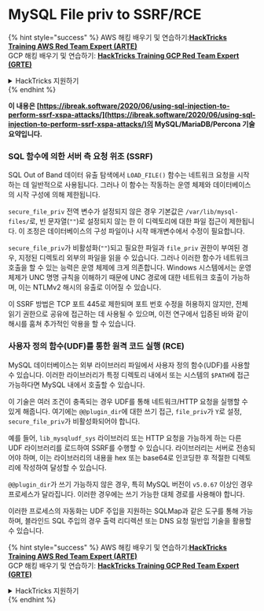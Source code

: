 # MySQL File priv to SSRF/RCE

{% hint style="success" %}
AWS 해킹 배우기 및 연습하기:<img src="/.gitbook/assets/arte.png" alt="" data-size="line">[**HackTricks Training AWS Red Team Expert (ARTE)**](https://training.hacktricks.xyz/courses/arte)<img src="/.gitbook/assets/arte.png" alt="" data-size="line">\
GCP 해킹 배우기 및 연습하기: <img src="/.gitbook/assets/grte.png" alt="" data-size="line">[**HackTricks Training GCP Red Team Expert (GRTE)**<img src="/.gitbook/assets/grte.png" alt="" data-size="line">](https://training.hacktricks.xyz/courses/grte)

<details>

<summary>HackTricks 지원하기</summary>

* [**구독 계획**](https://github.com/sponsors/carlospolop) 확인하기!
* **💬 [**Discord 그룹**](https://discord.gg/hRep4RUj7f) 또는 [**텔레그램 그룹**](https://t.me/peass)에 참여하거나 **Twitter** 🐦 [**@hacktricks\_live**](https://twitter.com/hacktricks\_live)**를 팔로우하세요.**
* **[**HackTricks**](https://github.com/carlospolop/hacktricks) 및 [**HackTricks Cloud**](https://github.com/carlospolop/hacktricks-cloud) 깃허브 리포지토리에 PR을 제출하여 해킹 팁을 공유하세요.**

</details>
{% endhint %}

**이 내용은 [https://ibreak.software/2020/06/using-sql-injection-to-perform-ssrf-xspa-attacks/](https://ibreak.software/2020/06/using-sql-injection-to-perform-ssrf-xspa-attacks/)의 MySQL/MariaDB/Percona 기술 요약입니다.**

### SQL 함수에 의한 서버 측 요청 위조 (SSRF)

SQL Out of Band 데이터 유출 탐색에서 `LOAD_FILE()` 함수는 네트워크 요청을 시작하는 데 일반적으로 사용됩니다. 그러나 이 함수는 작동하는 운영 체제와 데이터베이스의 시작 구성에 의해 제한됩니다.

`secure_file_priv` 전역 변수가 설정되지 않은 경우 기본값은 `/var/lib/mysql-files/`로, 빈 문자열(`""`)로 설정되지 않는 한 이 디렉토리에 대한 파일 접근이 제한됩니다. 이 조정은 데이터베이스의 구성 파일이나 시작 매개변수에서 수정이 필요합니다.

`secure_file_priv`가 비활성화(`""`)되고 필요한 파일과 `file_priv` 권한이 부여된 경우, 지정된 디렉토리 외부의 파일을 읽을 수 있습니다. 그러나 이러한 함수가 네트워크 호출을 할 수 있는 능력은 운영 체제에 크게 의존합니다. Windows 시스템에서는 운영 체제가 UNC 명명 규칙을 이해하기 때문에 UNC 경로에 대한 네트워크 호출이 가능하며, 이는 NTLMv2 해시의 유출로 이어질 수 있습니다.

이 SSRF 방법은 TCP 포트 445로 제한되며 포트 번호 수정을 허용하지 않지만, 전체 읽기 권한으로 공유에 접근하는 데 사용될 수 있으며, 이전 연구에서 입증된 바와 같이 해시를 훔쳐 추가적인 악용을 할 수 있습니다.

### 사용자 정의 함수(UDF)를 통한 원격 코드 실행 (RCE)

MySQL 데이터베이스는 외부 라이브러리 파일에서 사용자 정의 함수(UDF)를 사용할 수 있습니다. 이러한 라이브러리가 특정 디렉토리 내에서 또는 시스템의 `$PATH`에 접근 가능하다면 MySQL 내에서 호출할 수 있습니다.

이 기술은 여러 조건이 충족되는 경우 UDF를 통해 네트워크/HTTP 요청을 실행할 수 있게 해줍니다. 여기에는 `@@plugin_dir`에 대한 쓰기 접근, `file_priv`가 `Y`로 설정, `secure_file_priv`가 비활성화되어야 합니다.

예를 들어, `lib_mysqludf_sys` 라이브러리 또는 HTTP 요청을 가능하게 하는 다른 UDF 라이브러리를 로드하여 SSRF를 수행할 수 있습니다. 라이브러리는 서버로 전송되어야 하며, 이는 라이브러리의 내용을 hex 또는 base64로 인코딩한 후 적절한 디렉토리에 작성하여 달성할 수 있습니다.

`@@plugin_dir`가 쓰기 가능하지 않은 경우, 특히 MySQL 버전이 `v5.0.67` 이상인 경우 프로세스가 달라집니다. 이러한 경우에는 쓰기 가능한 대체 경로를 사용해야 합니다.

이러한 프로세스의 자동화는 UDF 주입을 지원하는 SQLMap과 같은 도구를 통해 가능하며, 블라인드 SQL 주입의 경우 출력 리디렉션 또는 DNS 요청 밀반입 기술을 활용할 수 있습니다.

{% hint style="success" %}
AWS 해킹 배우기 및 연습하기:<img src="/.gitbook/assets/arte.png" alt="" data-size="line">[**HackTricks Training AWS Red Team Expert (ARTE)**](https://training.hacktricks.xyz/courses/arte)<img src="/.gitbook/assets/arte.png" alt="" data-size="line">\
GCP 해킹 배우기 및 연습하기: <img src="/.gitbook/assets/grte.png" alt="" data-size="line">[**HackTricks Training GCP Red Team Expert (GRTE)**<img src="/.gitbook/assets/grte.png" alt="" data-size="line">](https://training.hacktricks.xyz/courses/grte)

<details>

<summary>HackTricks 지원하기</summary>

* [**구독 계획**](https://github.com/sponsors/carlospolop) 확인하기!
* **💬 [**Discord 그룹**](https://discord.gg/hRep4RUj7f) 또는 [**텔레그램 그룹**](https://t.me/peass)에 참여하거나 **Twitter** 🐦 [**@hacktricks\_live**](https://twitter.com/hacktricks\_live)**를 팔로우하세요.**
* **[**HackTricks**](https://github.com/carlospolop/hacktricks) 및 [**HackTricks Cloud**](https://github.com/carlospolop/hacktricks-cloud) 깃허브 리포지토리에 PR을 제출하여 해킹 팁을 공유하세요.**

</details>
{% endhint %}
